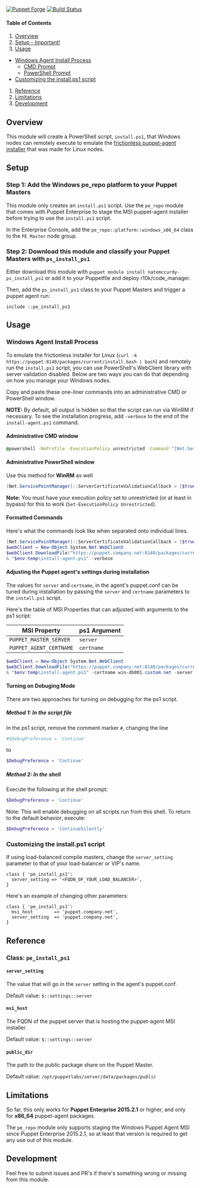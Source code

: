 [![Puppet Forge](http://img.shields.io/puppetforge/v/natemccurdy/pe_install_ps1.svg)](https://forge.puppetlabs.com/natemccurdy/pe_install_ps1)
[![Build Status](https://travis-ci.org/natemccurdy/puppet-pe_install_ps1.svg?branch=master)](https://travis-ci.org/natemccurdy/puppet-pe_install_ps1)

#### Table of Contents

1. [Overview](#overview)
1. [Setup - Important!](#setup)
1. [Usage](#usage)
  * [Windows Agent Install Process](#windows-agent-install-process)
    * [CMD Prompt](#administrative-cmd-window)
    * [PowerShell Prompt](#administrative-powershell-window)
  * [Customizing the install.ps1 script](#customizing-the-installps1-script)
1. [Reference](#reference)
1. [Limitations](#limitations)
1. [Development](#development)

## Overview

This module will create a PowerShell script, `install.ps1`, that Windows nodes can remotely execute to emulate the [frictionless puppet-agent installer](https://docs.puppetlabs.com/pe/latest/install_agents.html#about-the-platform-specific-install-script) that was made for Linux nodes.

## Setup

### Step 1: Add the Windows pe_repo platform to your Puppet Masters

This module only creates an `install.ps1` script. Use the `pe_repo` module that comes with Puppet Enterprise to stage the MSI puppet-agent installer before trying to use the `install.ps1` script.

In the Enterprise Console, add the `pe_repo::platform::windows_x86_64` class to the `PE Master` node group.

### Step 2: Download this module and classify your Puppet Masters with `ps_install_ps1`

Either download this module with `puppet module install natemccurdy-ps_install_ps1` or add it to your Puppetfile and deploy r10k/code_manager.

Then, add the `ps_install_ps1` class to your Puppet Masters and trigger a puppet agent run:

```puppet
include ::pe_install_ps1
```

## Usage


### Windows Agent Install Process

To emulate the frictionless installer for Linux (`curl -k https://puppet:8140/packages/current/install.bash | bash`) and remotely run the `install.ps1` script, you can use PowerShell's WebClient library with server validation disabled. Below are two ways you can do that depending on how you manage your Windows nodes.

Copy and paste these one-liner commands into an administrative CMD or PowerShell window.

**NOTE:** By default, all output is hidden so that the script can run via WinRM if necessary. To see the installation progress, add `-verbose` to the end of the `install-agent.ps1` command.

#### Administrative CMD window

```cmd
@powershell -NoProfile -ExecutionPolicy unrestricted -Command "[Net.ServicePointManager]::ServerCertificateValidationCallback = {$true}; $webClient = New-Object System.Net.WebClient; $webClient.DownloadFile('https://puppet.company.net:8140/packages/current/install.ps1', \"$env:temp\install-agent.ps1\"); & \"$env:temp\install-agent.ps1\""
```

#### Administrative PowerShell window
Use this method for **WinRM** as well

```powershell
[Net.ServicePointManager]::ServerCertificateValidationCallback = {$true}; $webClient = New-Object System.Net.WebClient; $webClient.DownloadFile("https://puppet.company.net:8140/packages/current/install.ps1", "$env:temp\install-agent.ps1"); & "$env:temp\install-agent.ps1"
```

**Note:** You must have your execution policy set to unrestricted (or at least in bypass) for this to work (`Set-ExecutionPolicy Unrestricted`).

#### Formatted Commands

Here's what the commands look like when separated onto individual lines.

```powershell
[Net.ServicePointManager]::ServerCertificateValidationCallback = {$true}
$webClient = New-Object System.Net.WebClient
$webClient.DownloadFile("https://puppet.company.net:8140/packages/current/install.ps1", "$env:temp\install-agent.ps1")
& "$env:temp\install-agent.ps1" -verbose
```

#### Adjusting the Puppet agent's settings during installation

The values for `server` and `certname`, in the agent's puppet.conf can be tuned during installation by passing the `server` and `certname` parameters to the `install.ps1` script.

Here's the table of MSI Properties that can adjusted with arguments to the ps1 script:

| MSI Property | ps1 Argument |
|--------------|--------------|
| `PUPPET_MASTER_SERVER`  | `server`   |
| `PUPPET_AGENT_CERTNAME` | `certname` |

```powershell
$webClient = New-Object System.Net.WebClient
$webClient.DownloadFile("https://puppet.company.net:8140/packages/current/install.ps1", "$env:temp\install-agent.ps1")
& "$env:temp\install-agent.ps1" -certname win-db001.custom.net -server alternate-puppet-master.custom.net
```

#### Turning on Debuging Mode

There are two approaches for turning on debugging for the ps1 script.

##### Method 1: In the script file

In the ps1 script, remove the comment marker `#`, changing the line

```powershell
#$DebugPreference = 'Continue'
```

to

```powershell
$DebugPreference = 'Continue'
```

##### Method 2: In the shell

Execute the following at the shell prompt:

```powershell
$DebugPreference = 'Continue'
```

Note: This will enable debugging on all scripts run from this shell. To return to the default behavior, execute:

```powershell
$DebugPreference = 'ContinueSilently'
```

### Customizing the install.ps1 script

If using load-balanced compile masters, change the `server_setting` parameter to that of your load-balancer or VIP's name.

```puppet
class { 'pe_install_ps1':
  server_setting => '<FQDN_OF_YOUR_LOAD_BALANCER>',
}
```

Here's an example of changing other parameters:

```puppet
class { 'pe_install_ps1':
  msi_host        => 'puppet.company.net',
  server_setting  => 'puppet.company.net',
}
```

## Reference

### Class: `pe_install_ps1`

#### `server_setting`
The value that will go in the `server` setting in the agent's puppet.conf.

Default value: `$::settings::server`

#### `msi_host`
The FQDN of the puppet server that is hosting the puppet-agent MSI installer.

Default value: `$::settings::server`

#### `public_dir`
The path to the public package share on the Puppet Master.

Default value: `/opt/puppetlabs/server/data/packages/public`

## Limitations

So far, this only works for **Puppet Enterprise 2015.2.1** or higher, and only for **x86_64** puppet-agent packages.

The `pe_repo` module only supports staging the Windows Puppet Agent MSI since Puppet Enterprise 2015.2.1, so at least that version is required to get any use out of this module.

## Development

Feel free to submit issues and PR's if there's something wrong or missing from this module.

